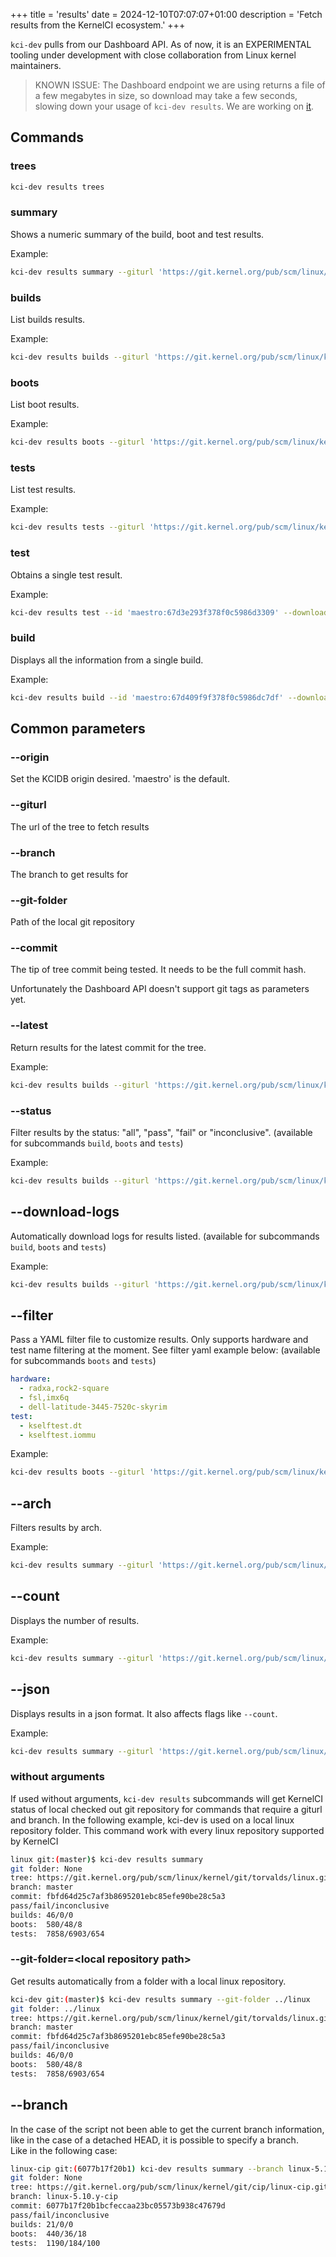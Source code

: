 +++
title = 'results'
date = 2024-12-10T07:07:07+01:00
description = 'Fetch results from the KernelCI ecosystem.'
+++

`kci-dev` pulls from our Dashboard API. As of now, it is an EXPERIMENTAL tooling under development with close collaboration from Linux kernel maintainers.

> KNOWN ISSUE: The Dashboard endpoint we are using returns a file of a few megabytes in size, so download may take
a few seconds, slowing down your usage of `kci-dev results`. We are working on [it](https://github.com/kernelci/dashboard/issues/661).


## Commands

### trees

```sh
kci-dev results trees
```

### summary

Shows a numeric summary of the build, boot and test results.

Example:

```sh
kci-dev results summary --giturl 'https://git.kernel.org/pub/scm/linux/kernel/git/next/linux-next.git' --branch master --commit  d1486dca38afd08ca279ae94eb3a397f10737824
```

### builds

List builds results.

Example:

```sh
kci-dev results builds --giturl 'https://git.kernel.org/pub/scm/linux/kernel/git/next/linux-next.git' --branch master --commit  d1486dca38afd08ca279ae94eb3a397f10737824
```

### boots

List boot results.

Example:

```sh
kci-dev results boots --giturl 'https://git.kernel.org/pub/scm/linux/kernel/git/next/linux-next.git' --branch master --latest
```

### tests

List test results.

Example:

```sh
kci-dev results tests --giturl 'https://git.kernel.org/pub/scm/linux/kernel/git/next/linux-next.git' --branch master --commit  d1486dca38afd08ca279ae94eb3a397f10737824
```

### test

Obtains a single test result.

Example:

```sh
kci-dev results test --id 'maestro:67d3e293f378f0c5986d3309' --download-logs --json
```

### build

Displays all the information from a single build.

Example:

```sh
kci-dev results build --id 'maestro:67d409f9f378f0c5986dc7df' --download-logs --json
```

## Common parameters

### --origin

Set the KCIDB origin desired. 'maestro' is the default.

### --giturl

The url of the tree to fetch results

### --branch

The branch to get results for

### --git-folder

Path of the local git repository

### --commit

The tip of tree commit being tested. It needs to be the full commit hash.

Unfortunately the Dashboard API doesn't support git tags as parameters yet.

### --latest

Return results for the latest commit for the tree.

Example:
```sh
kci-dev results builds --giturl 'https://git.kernel.org/pub/scm/linux/kernel/git/next/linux-next.git' --branch master  --latest
```

### --status

Filter results by the status: "all", "pass", "fail" or "inconclusive".
(available for subcommands `build`, `boots` and `tests`)

Example:
```sh
kci-dev results builds --giturl 'https://git.kernel.org/pub/scm/linux/kernel/git/next/linux-next.git' --branch master  --latest --status=fail
```

## --download-logs

Automatically download logs for results listed.
(available for subcommands `build`, `boots` and `tests`)

Example:
```sh
kci-dev results builds --giturl 'https://git.kernel.org/pub/scm/linux/kernel/git/next/linux-next.git' --branch master --commit  d1486dca38afd08ca279ae94eb3a397f10737824 --download-logs
```

## --filter

Pass a YAML filter file to customize results. Only supports hardware and test name filtering at the moment.
See filter yaml example below:
(available for subcommands `boots` and `tests`)

```yaml
hardware:
  - radxa,rock2-square
  - fsl,imx6q
  - dell-latitude-3445-7520c-skyrim
test:
  - kselftest.dt
  - kselftest.iommu
```

Example:
```sh
kci-dev results boots --giturl 'https://git.kernel.org/pub/scm/linux/kernel/git/next/linux-next.git' --branch master --latest --filter=filter.yaml
```

## --arch

Filters results by arch.

Example:
```sh
kci-dev results summary --giturl 'https://git.kernel.org/pub/scm/linux/kernel/git/next/linux-next.git' --branch master  --latest --arch arm64
```

## --count

Displays the number of results.

Example:

```sh
kci-dev results summary --giturl 'https://git.kernel.org/pub/scm/linux/kernel/git/next/linux-next.git' --branch master  --latest --count
```

## --json

Displays results in a json format. It also affects flags like  `--count`.

Example:

```sh
kci-dev results summary --giturl 'https://git.kernel.org/pub/scm/linux/kernel/git/next/linux-next.git' --branch master  --latest --json
```

### without arguments

If used without arguments, `kci-dev results` subcommands will get KernelCI status
of local checked out git repository for commands that require a giturl and branch.
In the following example, kci-dev is used on a local linux repository folder.
This command work with every linux repository supported by KernelCI

```sh
linux git:(master)$ kci-dev results summary
git folder: None
tree: https://git.kernel.org/pub/scm/linux/kernel/git/torvalds/linux.git
branch: master
commit: fbfd64d25c7af3b8695201ebc85efe90be28c5a3
pass/fail/inconclusive
builds: 46/0/0
boots:  580/48/8
tests:  7858/6903/654
```

### --git-folder=\<local repository path\>

Get results automatically from a folder with a local linux repository.

```sh
kci-dev git:(master)$ kci-dev results summary --git-folder ../linux
git folder: ../linux
tree: https://git.kernel.org/pub/scm/linux/kernel/git/torvalds/linux.git
branch: master
commit: fbfd64d25c7af3b8695201ebc85efe90be28c5a3
pass/fail/inconclusive
builds: 46/0/0
boots:  580/48/8
tests:  7858/6903/654
```

## --branch

In the case of the script not been able to get the current branch information,  
like in the case of a detached HEAD, it is possible to specify a branch.  
Like in the following case:  

```sh
linux-cip git:(6077b17f20b1) kci-dev results summary --branch linux-5.10.y-cip
git folder: None
tree: https://git.kernel.org/pub/scm/linux/kernel/git/cip/linux-cip.git
branch: linux-5.10.y-cip
commit: 6077b17f20b1bcfeccaa23bc05573b938c47679d
pass/fail/inconclusive
builds: 21/0/0
boots:  440/36/18
tests:  1190/184/100
```
